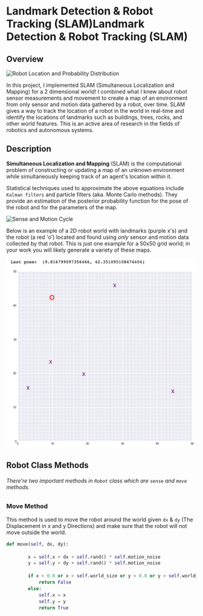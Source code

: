 # Landmark Detection & Robot Tracking (SLAM)Landmark Detection & Robot Tracking (SLAM)

## Overview
![Robot Location and Probability Distribution](https://video.udacity-data.com/topher/2018/May/5b073c5a_prob-dists/prob-dists.png)

In this project, I implemented SLAM (Simultaneous Localization and Mapping) for a 2 dimensional world! I combined what I knew about robot sensor measurements and movement to create a map of an environment from only sensor and motion data gathered by a robot, over time. SLAM gives a way to track the location of a robot in the world in real-time and identify the locations of landmarks such as buildings, trees, rocks, and other world features. This is an active area of research in the fields of robotics and autonomous systems.

## Description 

**Simultaneous Localization and Mapping** (SLAM) is the computational problem of constructing or updating a map of an unknown environment while simultaneously keeping track of an agent's location within it.

Statistical techniques used to approximate the above equations include ```Kalman filters``` and particle filters (aka. Monte Carlo methods). They provide an estimation of the posterior probability function for the pose of the robot and for the parameters of the map. 

![Sense and Motion Cycle](https://i.ibb.co/5W4tW3P/sense-move.png) 

Below is an example of a 2D robot world with landmarks (purple x's) and the robot (a red 'o') located and found using *only* sensor and motion data collected by that robot. This is just one example for a 50x50 grid world; in your work you will likely generate a variety of these maps.

![foo](images/robot_world.png)

## Robot Class Methods 

###### There're two important methods in ```Robot``` class which are ```sense``` and ```move``` methods.


### Move Method 

This method is used to move the robot around the world given ```dx``` & ```dy``` (The Displacement in x and y Directions) and make sure that the robot will not move outside the world.

```python
def move(self, dx, dy):

        x = self.x + dx + self.rand() * self.motion_noise
        y = self.y + dy + self.rand() * self.motion_noise

        if x < 0.0 or x > self.world_size or y < 0.0 or y > self.world_size:
            return False
        else:
            self.x = x
            self.y = y
            return True
```